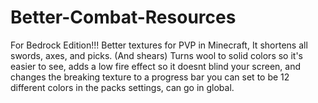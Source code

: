 # Better-Combat-Resources 
For Bedrock Edition!!!
Better textures for PVP in Minecraft, It shortens all swords, axes, and picks. (And shears) Turns wool to solid colors so it's easier to see, adds a low fire effect so it doesnt blind your screen, and changes the breaking texture to a progress bar you can set to be 12 different colors in the packs settings, can go in global.
